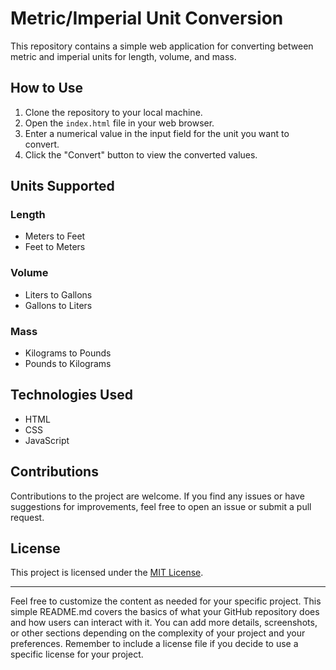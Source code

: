 # Metric/Imperial Unit Conversion

This repository contains a simple web application for converting between metric and imperial units for length, volume, and mass.

## How to Use

1. Clone the repository to your local machine.
2. Open the `index.html` file in your web browser.
3. Enter a numerical value in the input field for the unit you want to convert.
4. Click the "Convert" button to view the converted values.

## Units Supported

### Length
- Meters to Feet
- Feet to Meters

### Volume
- Liters to Gallons
- Gallons to Liters

### Mass
- Kilograms to Pounds
- Pounds to Kilograms

## Technologies Used

- HTML
- CSS
- JavaScript


## Contributions

Contributions to the project are welcome. If you find any issues or have suggestions for improvements, feel free to open an issue or submit a pull request.

## License

This project is licensed under the [MIT License](LICENSE).

---

Feel free to customize the content as needed for your specific project. This simple README.md covers the basics of what your GitHub repository does and how users can interact with it. You can add more details, screenshots, or other sections depending on the complexity of your project and your preferences. Remember to include a license file if you decide to use a specific license for your project.
